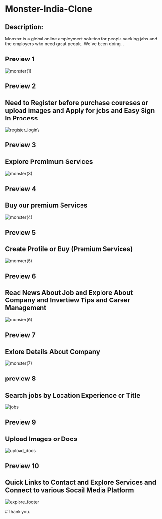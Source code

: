 # Monster-India-Clone
## Description:
Monster is a global online employment solution for people seeking jobs and the employers who need great people. We've been doing...

## Preview 1
![monster(1)](https://user-images.githubusercontent.com/103142498/191904684-a2958b19-37bf-4f48-9497-e190164b964f.jpeg)

## Preview 2
## Need to Register before purchase coureses or upload images and Apply for jobs and Easy Sign In Process
![register_login](https://github.com/Summaiya-Begum/monster-india-clone/assets/83451298/c343ebe3-9aff-4a8e-938f-b337bd02dc8e)\

## Preview 3
## Explore Premimum Services 
![monster(3)](https://user-images.githubusercontent.com/103142498/191904724-e07609c6-9c54-4cdd-adb1-8055f0678119.jpeg)

## Preview 4
## Buy our premium Services
![monster(4)](https://user-images.githubusercontent.com/103142498/191904692-2f5f445d-6a94-492c-9915-f9866e2fe221.jpeg)

## Preview 5
## Create Profile or Buy (Premium Services)
![monster(5)](https://user-images.githubusercontent.com/103142498/191904732-bd6c8f28-5d3e-4156-baf3-eb16e975729a.jpeg)

## Preview 6
## Read News About Job and Explore About Company and Invertiew Tips and Career Management
![monster(6)](https://user-images.githubusercontent.com/103142498/191904713-272a9acf-594a-4cc1-b356-a6b0bcc0b741.jpeg)

## Preview 7
## Exlore Details About Company
![monster(7)](https://user-images.githubusercontent.com/103142498/191904743-57715332-ae23-4f91-b445-3a5889e1e834.jpeg)

## preview 8
## Search jobs by Location Experience or Title
![jobs](https://github.com/Summaiya-Begum/monster-india-clone/assets/83451298/6167ad74-1098-42d6-b539-04abc0ca3c7a)

## Preview 9
## Upload Images or Docs
![upload_docs](https://github.com/Summaiya-Begum/monster-india-clone/assets/83451298/3001de84-ffae-41f2-9c84-fee8677f4b32)

## Preview 10
## Quick Links to Contact and Explore Services and Connect to various Socail Media Platform
![explore_footer](https://github.com/Summaiya-Begum/monster-india-clone/assets/83451298/4b6aa2da-10a5-43a0-851f-fe9cd35cca52)


#Thank you.
